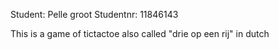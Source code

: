 Student: Pelle groot
Studentnr: 11846143

This is a game of tictactoe also called "drie op een rij" in dutch
